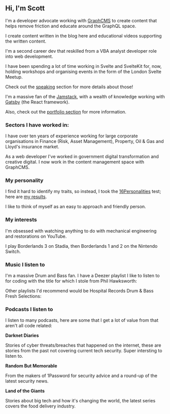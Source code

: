 <script>
  import DateUpdated from '$lib/components/date-updated.svelte'
  import Small from '$lib/components/small.svelte'
  import Deezer from '$lib/components/deezer.svelte'
  import DateDistance from '$lib/components/date-distance.svelte'
</script>

## Hi, I'm Scott

I'm a developer advocate working with [GraphCMS] to create content
that helps remove friction and educate around the GraphQL space.

I create content written in the blog here and educational videos
supporting the written content.

I'm a second career dev that reskilled from a VBA analyst developer
role into web development.

I have been spending a lot of time working in Svelte and SvelteKit
for, <DateDistance date='2021-04-06' /> now, holding workshops and
organising events in the form of the London Svelte Meetup.

Check out the [speaking] section for more details about those!

I'm a massive fan of the [Jamstack], with a wealth of knowledge
working with [Gatsby] (the React framework).

Also, check out the [portfolio section] for more information.

### Sectors I have worked in:

I have over ten years of experience working for large corporate
organisations in Finance (Risk, Asset Management), Property, Oil & Gas
and Lloyd's insurance market.

As a web developer I've worked in government digital transformation
and creative digital. I now work in the content management space with
GraphCMS.

### My personality

I find it hard to identify my traits, so instead, I took the
[16Personalities] test; here are [my results].

I like to think of myself as an easy to approach and friendly person.

### My interests

I'm obsessed with watching anything to do with mechanical engineering
and restorations on YouTube.

I play Borderlands 3 on Stadia, then Borderlands 1 and 2 on the
Nintendo Switch.

### Music I listen to

I'm a massive Drum and Bass fan. I have a Deezer playlist I like to
listen to for coding with the title for which I stole from Phil
Hawksworth:

<Deezer
  frameSrc="playlist/8980854742"
/>

Other playlists I'd recommend would be Hospital Records Drum & Bass
Fresh Selections:

<Deezer
  frameSrc="playlist/4061543982"
/>

### Podcasts I listen to

I listen to many podcasts, here are some that I get a lot of value
from that aren't all code related:

**Darknet Diaries**

Stories of cyber threats/breaches that happened on the internet, these
are stories from the past not covering current tech security. Super
intersting to listen to.

<Deezer
  frameSrc="show/496882"
/>

**Random But Memorable**

From the makers of 1Password for security advice and a round-up of the
latest security news.

<Deezer
  frameSrc="show/401552"
/>

**Land of the Giants**

Stories about big tech and how it's changing the world, the latest
series covers the food delivery industry.

<Deezer
  frameSrc="show/679992"
/>

<!-- Links -->

[graphcms]: https://graphcms.com/
[vba]: https://en.wikipedia.org/wiki/Visual_Basic_for_Applications
[now]: https://zeit.co/now
[gatsby]: https://www.gatsbyjs.org/
[16personalities]: https://www.16personalities.com/
[my results]: https://www.16personalities.com/profiles/ba01a67248b68
[jamstack]: https://jamstack.org/
[portfolio section]: /portfolio
[speaking]: /speaking
